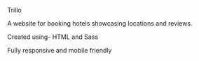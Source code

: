 Trillo

A website for booking hotels showcasing locations and reviews.

Created using- HTML and Sass

Fully responsive and mobile friendly
